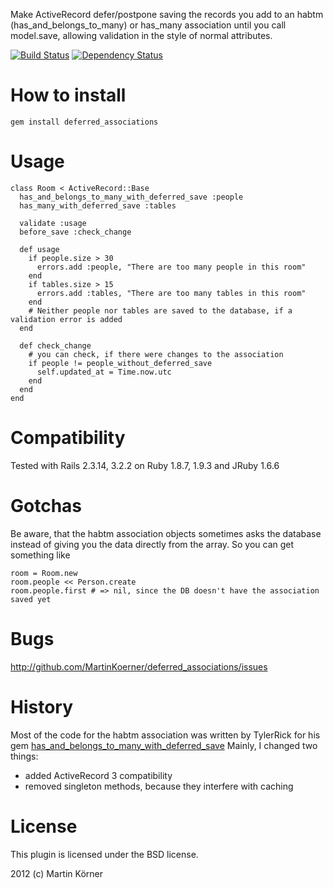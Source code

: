 Make ActiveRecord defer/postpone saving the records you add to an habtm (has_and_belongs_to_many) or has_many association
until you call model.save, allowing validation in the style of normal attributes.

[![Build Status](https://secure.travis-ci.org/MartinKoerner/deferred_associations.png?branch=master)](http://travis-ci.org/MartinKoerner/deferred_associations) [![Dependency Status](https://gemnasium.com/MartinKoerner/deferred_associations.png?travis)](https://gemnasium.com/MartinKoerner/deferred_associations)

How to install
==============

    gem install deferred_associations

Usage
=====

    class Room < ActiveRecord::Base
      has_and_belongs_to_many_with_deferred_save :people
      has_many_with_deferred_save :tables

      validate :usage
      before_save :check_change

      def usage
        if people.size > 30
          errors.add :people, "There are too many people in this room"
        end
        if tables.size > 15
          errors.add :tables, "There are too many tables in this room"
        end
        # Neither people nor tables are saved to the database, if a validation error is added
      end

      def check_change
        # you can check, if there were changes to the association
        if people != people_without_deferred_save
          self.updated_at = Time.now.utc
        end
      end
    end

Compatibility
=============

Tested with Rails 2.3.14, 3.2.2 on Ruby 1.8.7, 1.9.3 and JRuby 1.6.6

Gotchas
=======

Be aware, that the habtm association objects sometimes asks the database instead of giving you the data directly from the array. So you can get something
like

    room = Room.new
    room.people << Person.create
    room.people.first # => nil, since the DB doesn't have the association saved yet

Bugs
====

http://github.com/MartinKoerner/deferred_associations/issues

History
======

Most of the code for the habtm association was written by TylerRick for his gem [has_and_belongs_to_many_with_deferred_save](https://github.com/TylerRick/has_and_belongs_to_many_with_deferred_save)
Mainly, I changed two things:

* added ActiveRecord 3 compatibility
* removed singleton methods, because they interfere with caching

License
=======

This plugin is licensed under the BSD license.

2012 (c) Martin Körner